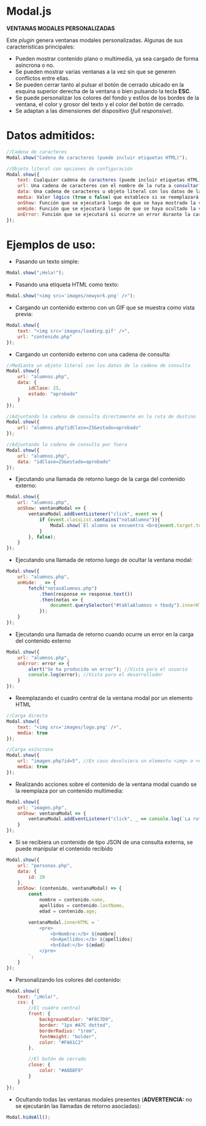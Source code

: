 # Modal.js
**VENTANAS MODALES PERSONALIZADAS**

Este *plugin* genera ventanas modales personalizadas. Algunas de sus características principales:

- Pueden mostrar contenido plano o multimedia, ya sea cargado de forma asíncrona o no.
- Se pueden mostrar varias ventanas a la vez sin que se generen conflictos entre ellas.
- Se pueden cerrar tanto al pulsar el botón de cerrado ubicado en la esquina superior derecha de la ventana o bien pulsando la tecla **ESC**.
- Se puede personalizar los colores del fondo y estilos de los bordes de la ventana, el color y grosor del texto y el color del botón de cerrado.
- Se adaptan a las dimensiones del dispositivo (*full responsive*).

# Datos admitidos:

```javascript
//Cadena de caracteres
Modal.show("Cadena de caracteres (puede incluir etiquetas HTML)");

//Objeto literal con opciones de configuración
Modal.show({
	text: Cualquier cadena de caracteres (puede incluir etiquetas HTML),
	url: Una cadena de caracteres con el nombre de la ruta a consultar (puede incluir la cadena de consulta),
	data: Una cadena de caracteres u objeto literal con los datos de la cadena de consulta,
	media: Valor lógico (true o false) que establece si se reemplazará la ventana por un contenido HTML,
	onShow: Función que se ejecutará luego de que se haya mostrado la ventana modal (trabajará con los argumentos del contenido y la ventana cuando se reciba una respuesta de tipo JSON o solo con la ventana modal si se reemplaza la ventana por un contenido multimedia [ver ejemplos]),
	onHide: Función que se ejecutará luego de que se haya ocultado la ventana modal,
	onError: Función que se ejecutará si ocurre un error durante la carga de contenido externo (el que devuelva la consulta mediante el atributo URL)
});
```

# Ejemplos de uso:

- Pasando un texto simple:

```javascript
Modal.show("¡Hola!");
```

- Pasando una etiqueta HTML como texto:
```javascript
Modal.show("<img src='images/newyork.png' />");
```

- Cargando un contenido externo con un GIF que se muestra como vista previa:

```javascript
Modal.show({
	text: "<img src='images/loading.gif' />",
	url: "contenido.php"
});
```

- Cargando un contenido externo con una cadena de consulta:

```javascript
//Mediante un objeto literal con los datos de la cadena de consulta
Modal.show({
	url: "alumnos.php",
	data: {
		idClase: 25,
		estado: "aprobado"
	}
});

//Adjuntando la cadena de consulta directamente en la ruta de destino
Modal.show({
	url: "alumnos.php?idClase=25&estado=aprobado"
});

//Adjuntando la cadena de consulta por fuera
Modal.show({
	url: "alumnos.php",
	data: "idClase=25&estado=aprobado"
});
```

- Ejecutando una llamada de retorno luego de la carga del contenido externo:

```javascript
Modal.show({
	url: "alumnos.php",
	onShow: ventanaModal => {
		ventanaModal.addEventListener("click", event => {
			if (event.classList.contains("notaAlumno")){
				Modal.show(`El alumno se encuentra <b>${event.target.textContent < 11 ? "Desaprobado" : "Aprobado"}</b>`);
			}
		}, false);
	}
});
```

- Ejecutando una llamada de retorno luego de ocultar la ventana modal:

```javascript
Modal.show({
	url: "alumnos.php",
	onHide: _ => {
		fetch("notasAlumnos.php")
			.then(response => response.text())
			.then(notas => {
				document.querySelector("#tablaAlumnos > tbody").innerHTML = notas;
			});
	}	
});
```

- Ejecutando una llamada de retorno cuando ocurre un error en la carga del contenido externo

```javascript
Modal.show({
	url: "alumnos.php",
	onError: error => {
		alert("Se ha producido un error"); //Vista para el usuario
		console.log(error); //Vista para el desarrollador
	}
});
```

- Reemplazando el cuadro central de la ventana modal por un elemento HTML

```javascript
//Carga directa
Modal.show({
	text: "<img src='images/logo.png' />",
	media: true
});

//Carga asíncrona
Modal.show({
	url: "imagen.php?id=5", //En caso devolviera un elemento <img> o <video>
	media: true
});
```

- Realizando acciones sobre el contenido de la ventana modal cuando se la reemplaza por un contenido multimedia:

```javascript
Modal.show({
	url: "imagen.php",
	onShow: ventanaModal => {
		ventanaModal.addEventListener("click", _ => console.log(`La ruta de la imagen es: ${ventanaModal.src}`), false);
	}
});
```

- Si se recibiera un contenido de tipo JSON de una consulta externa, se puede manipular el contenido recibido

```javascript
Modal.show({
	url: "personas.php",
	data: {
		id: 29
	},
	onShow: (contenido, ventanaModal) => {
		const
			nombre = contenido.name,
			apellidos = contenido.lastName,
			edad = contenido.age;

		ventanaModal.innerHTML = `
			<pre>
				<b>Nombre:</b> ${nombre}
				<b>Apellidos:</b> ${apellidos}
				<b>Edad:</b> ${edad}
			</pre>
		`;
	}
});

```

- Personalizando los colores del contenido:

```javascript
Modal.show({
	text: "¡Hola!",
	css: {
		//El cuadro central
		front: {
			backgroundColor: "#F8C7D9",
			border: "1px #A7C dotted",
			borderRadius: "1rem",
			fontWeight: "bolder",
			color: "#FA61C2"
		},

		//El botón de cerrado
		close: {
			color: "#A8D8F9"
		}
	}
});
```

- Ocultando todas las ventanas modales presentes (**ADVERTENCIA:** no se ejecutarán las llamadas de retorno asociadas):

```javascript
Modal.hideAll();
```
